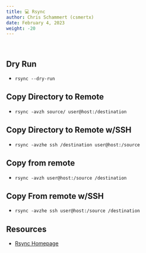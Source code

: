 ```yaml
---
title: 💻 Rsync
author: Chris Schammert (csmertx)
date: February 4, 2023
weight: -20
---
```


<br />

## Dry Run

- ```rsync --dry-run```

## Copy Directory to Remote

- ```rsync -avzh source/ user@host:/destination```

## Copy Directory to Remote w/SSH

- ```rsync -avzhe ssh /destination user@host:/source```

## Copy from remote

- ```rsync -avzh user@host:/source /destination```

## Copy From remote w/SSH

- ```rsync -avzhe ssh user@host:/source /destination```

## Resources

- [Rsync Homepage](https://rsync.samba.org/)
